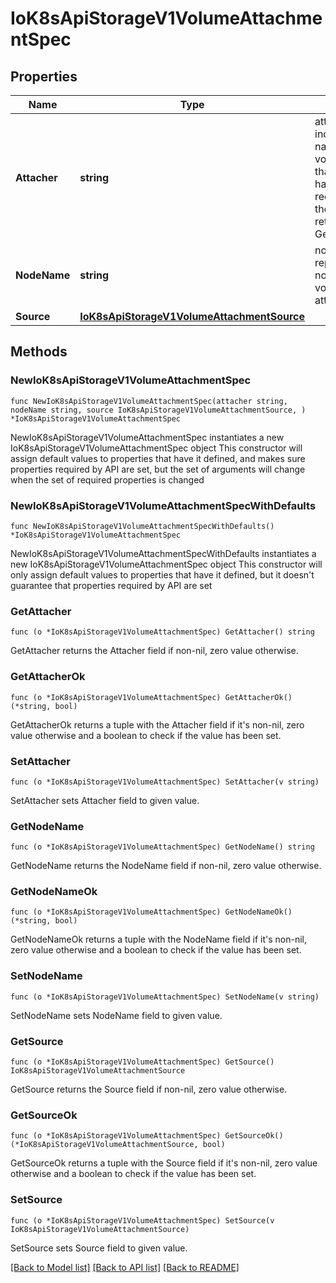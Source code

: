 # IoK8sApiStorageV1VolumeAttachmentSpec

## Properties

Name | Type | Description | Notes
------------ | ------------- | ------------- | -------------
**Attacher** | **string** | attacher indicates the name of the volume driver that MUST handle this request. This is the name returned by GetPluginName(). | 
**NodeName** | **string** | nodeName represents the node that the volume should be attached to. | 
**Source** | [**IoK8sApiStorageV1VolumeAttachmentSource**](IoK8sApiStorageV1VolumeAttachmentSource.md) |  | 

## Methods

### NewIoK8sApiStorageV1VolumeAttachmentSpec

`func NewIoK8sApiStorageV1VolumeAttachmentSpec(attacher string, nodeName string, source IoK8sApiStorageV1VolumeAttachmentSource, ) *IoK8sApiStorageV1VolumeAttachmentSpec`

NewIoK8sApiStorageV1VolumeAttachmentSpec instantiates a new IoK8sApiStorageV1VolumeAttachmentSpec object
This constructor will assign default values to properties that have it defined,
and makes sure properties required by API are set, but the set of arguments
will change when the set of required properties is changed

### NewIoK8sApiStorageV1VolumeAttachmentSpecWithDefaults

`func NewIoK8sApiStorageV1VolumeAttachmentSpecWithDefaults() *IoK8sApiStorageV1VolumeAttachmentSpec`

NewIoK8sApiStorageV1VolumeAttachmentSpecWithDefaults instantiates a new IoK8sApiStorageV1VolumeAttachmentSpec object
This constructor will only assign default values to properties that have it defined,
but it doesn't guarantee that properties required by API are set

### GetAttacher

`func (o *IoK8sApiStorageV1VolumeAttachmentSpec) GetAttacher() string`

GetAttacher returns the Attacher field if non-nil, zero value otherwise.

### GetAttacherOk

`func (o *IoK8sApiStorageV1VolumeAttachmentSpec) GetAttacherOk() (*string, bool)`

GetAttacherOk returns a tuple with the Attacher field if it's non-nil, zero value otherwise
and a boolean to check if the value has been set.

### SetAttacher

`func (o *IoK8sApiStorageV1VolumeAttachmentSpec) SetAttacher(v string)`

SetAttacher sets Attacher field to given value.


### GetNodeName

`func (o *IoK8sApiStorageV1VolumeAttachmentSpec) GetNodeName() string`

GetNodeName returns the NodeName field if non-nil, zero value otherwise.

### GetNodeNameOk

`func (o *IoK8sApiStorageV1VolumeAttachmentSpec) GetNodeNameOk() (*string, bool)`

GetNodeNameOk returns a tuple with the NodeName field if it's non-nil, zero value otherwise
and a boolean to check if the value has been set.

### SetNodeName

`func (o *IoK8sApiStorageV1VolumeAttachmentSpec) SetNodeName(v string)`

SetNodeName sets NodeName field to given value.


### GetSource

`func (o *IoK8sApiStorageV1VolumeAttachmentSpec) GetSource() IoK8sApiStorageV1VolumeAttachmentSource`

GetSource returns the Source field if non-nil, zero value otherwise.

### GetSourceOk

`func (o *IoK8sApiStorageV1VolumeAttachmentSpec) GetSourceOk() (*IoK8sApiStorageV1VolumeAttachmentSource, bool)`

GetSourceOk returns a tuple with the Source field if it's non-nil, zero value otherwise
and a boolean to check if the value has been set.

### SetSource

`func (o *IoK8sApiStorageV1VolumeAttachmentSpec) SetSource(v IoK8sApiStorageV1VolumeAttachmentSource)`

SetSource sets Source field to given value.



[[Back to Model list]](../README.md#documentation-for-models) [[Back to API list]](../README.md#documentation-for-api-endpoints) [[Back to README]](../README.md)


